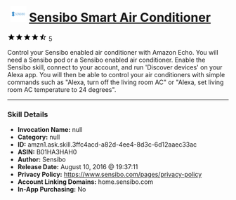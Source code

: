 # &nbsp;<img src="skill_icon" alt="Sensibo Smart Air Conditioner icon" width="36"> [Sensibo Smart Air Conditioner](http://alexa.amazon.com/#skills/amzn1.ask.skill.3ffc4acd-a82d-4ee4-8d3c-6d12aaec33ac)
![4.8 stars](../../images/ic_star_black_18dp_1x.png)![4.8 stars](../../images/ic_star_black_18dp_1x.png)![4.8 stars](../../images/ic_star_black_18dp_1x.png)![4.8 stars](../../images/ic_star_black_18dp_1x.png)![4.8 stars](../../images/ic_star_half_black_18dp_1x.png) 5

Control your Sensibo enabled air conditioner with Amazon Echo. You will need a Sensibo pod or a Sensibo enabled air conditioner.
Enable the Sensibo skill, connect to your account, and run 'Discover devices' on your Alexa app.
You will then be able to control your air conditioners with simple commands such as "Alexa, turn off the living room AC" or "Alexa, set living room AC temperature to 24 degrees".

***

### Skill Details

* **Invocation Name:** null
* **Category:** null
* **ID:** amzn1.ask.skill.3ffc4acd-a82d-4ee4-8d3c-6d12aaec33ac
* **ASIN:** B01HA3HAH0
* **Author:** Sensibo
* **Release Date:** August 10, 2016 @ 19:37:11
* **Privacy Policy:** https://www.sensibo.com/pages/privacy-policy
* **Account Linking Domains:** home.sensibo.com
* **In-App Purchasing:** No
